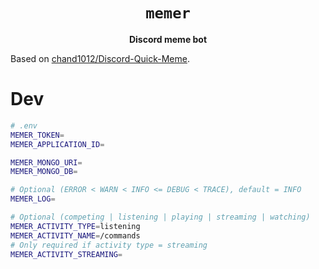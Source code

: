 <div align="center">
  <h1><code>memer</code></h1>
  <p><strong>Discord meme bot</strong></p>
</div>

Based on [chand1012/Discord-Quick-Meme](https://github.com/chand1012/Discord-Quick-Meme).

# Dev

```sh
# .env
MEMER_TOKEN=
MEMER_APPLICATION_ID=

MEMER_MONGO_URI=
MEMER_MONGO_DB=

# Optional (ERROR < WARN < INFO <= DEBUG < TRACE), default = INFO
MEMER_LOG=

# Optional (competing | listening | playing | streaming | watching)
MEMER_ACTIVITY_TYPE=listening
MEMER_ACTIVITY_NAME=/commands
# Only required if activity type = streaming
MEMER_ACTIVITY_STREAMING=
```

